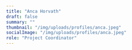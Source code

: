 ```yaml
---
title: "Anca Horvath"
draft: false
summary: ""
thumbnail: "/img/uploads/profiles/anca.jpeg"
socialImage: "/img/uploads/profiles/anca.jpeg"
role: "Project Coordinator"
---
```

